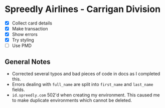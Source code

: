 # Spreedly Airlines - Carrigan Division

- [X] Collect card details
- [X] Make transaction
- [X] Show errors
- [X] Try styling
- [ ] Use PMD

## General Notes

- Corrected several typos and bad pieces of code in docs as I completed this.
- Errors dealing with `full_name` are split into `first_name` and `last_name` fields.
- `id.spreedly.com` 502'd when creating my environment. This caused me to make duplicate environments which cannot be deleted.

